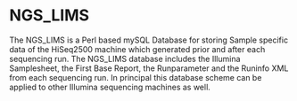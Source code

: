 # NGS_LIMS
The NGS_LIMS is a Perl based mySQL Database for storing Sample specific data of the HiSeq2500 machine which generated prior and after each sequencing run. The NGS_LIMS database includes the Illumina Samplesheet, the First Base Report, the Runparameter and the Runinfo XML from each sequencing run. In principal this database scheme can be applied to other Illumina sequencing machines as well.  
